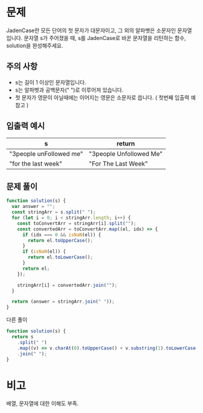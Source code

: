 # 문제

JadenCase란 모든 단어의 첫 문자가 대문자이고, 그 외의 알파벳은 소문자인 문자열입니다. 문자열 s가 주어졌을 때, s를 JadenCase로 바꾼 문자열을 리턴하는 함수, solution을 완성해주세요.

## 주의 사항

- s는 길이 1 이상인 문자열입니다.
- s는 알파벳과 공백문자(" ")로 이루어져 있습니다.
- 첫 문자가 영문이 아닐때에는 이어지는 영문은 소문자로 씁니다. ( 첫번째 입출력 예 참고 )

## 입출력 예시

| s                       | return                  |
| ----------------------- | ----------------------- |
| "3people unFollowed me" | "3people Unfollowed Me" |
| "for the last week"     | "For The Last Week"     |

## 문제 풀이

```jsx
function solution(s) {
  var answer = "";
  const stringArr = s.split(" ");
  for (let i = 0; i < stringArr.length; i++) {
    const toConvertArr = stringArr[i].split("");
    const convertedArr = toConvertArr.map((el, idx) => {
      if (idx === 0 && isNaN(el)) {
        return el.toUpperCase();
      }
      if (isNaN(el)) {
        return el.toLowerCase();
      }
      return el;
    });

    stringArr[i] = convertedArr.join("");
  }

  return (answer = stringArr.join(" "));
}
```

다른 풀이

```jsx
function solution(s) {
  return s
    .split(" ")
    .map((v) => v.charAt(0).toUpperCase() + v.substring(1).toLowerCase())
    .join(" ");
}
```

# 비고

배열, 문자열에 대한 이해도 부족.
